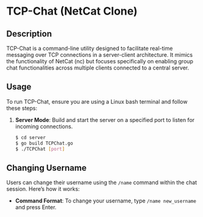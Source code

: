 # TCP-Chat (NetCat Clone)

## Description
TCP-Chat is a command-line utility designed to facilitate real-time messaging over TCP connections in a server-client architecture. It mimics the functionality of NetCat (nc) but focuses specifically on enabling group chat functionalities across multiple clients connected to a central server.

## Usage
To run TCP-Chat, ensure you are using a Linux bash terminal and follow these steps:

1. **Server Mode**: Build and start the server on a specified port to listen for incoming connections.
   ```bash
   $ cd server
   $ go build TCPChat.go
   $ ./TCPChat [port]

## Changing Username

Users can change their username using the `/name` command within the chat session. Here’s how it works:

- **Command Format**: To change your username, type `/name new_username` and press Enter.
